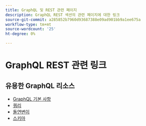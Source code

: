 ```yaml
---
title: GraphQL 및 REST 관련 페이지
description: GraphQL REST 섹션의 관련 페이지에 대한 링크
source-git-commit: a285852b7960d93687388e09ad901bb9a1ee675a
workflow-type: tm+mt
source-wordcount: '25'
ht-degree: 0%

---
```


# GraphQL REST 관련 링크

## 유용한 GraphQL 리소스

* [GraphQL 기본 사항](../graphql-rest/intro-graphql.md)
* [쿼리](../graphql-rest/graphql-queries.md)
* [돌연변이](../graphql-rest/graphql-mutations.md)
* [스키마](../graphql-rest/graphql-schema.md)
